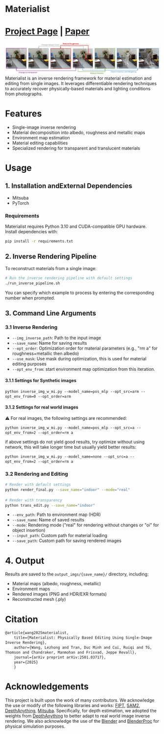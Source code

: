 # Materialist
# [Project Page](https://lez-s.github.io/materialist.github.io/) | [Paper](https://arxiv.org/abs/2501.03717)
![teaser](assets/teaser.png)
Materialist is an inverse rendering framework for material estimation and editing from single images. It leverages differentiable rendering techniques to accurately recover physically-based materials and lighting conditions from photographs.

# Features

- Single-image inverse rendering
- Material decomposition into albedo, roughness and metallic maps
- Environment map estimation
- Material editing capabilities
- Specialized rendering for transparent and translucent materials



# Usage

## 1. Installation andExternal Dependencies

- Mitsuba
- PyTorch 

### Requirements

Materialist requires Python 3.10 and CUDA-compatible GPU hardware. Install dependencies with:

```bash
pip install -r requirements.txt
```


## 2. Inverse Rendering Pipeline

To reconstruct materials from a single image:

```bash
# Run the inverse rendering pipeline with default settings
./run_inverse_pipeline.sh
```

You can specify which example to process by entering the corresponding number when prompted.


## 3. Command Line Arguments

### 3.1 Inverse Rendering
- `--img_inverse_path`: Path to the input image
- `--save_name`: Name for saving results
- `--opt_order`: Optimization order for material parameters (e.g., "rm a" for roughness+metallic then albedo)
- `--use_mask`: Use mask during optimization, this is used for material editing purposes
- `--opt_env_from`: start environment map optimization from this iteration.

#### 3.1.1 Settings for Synthetic images
```
python inverse_img_w_mi.py --model_name=pos_mlp --opt_src=arm --opt_env_from=0 --opt_order=arm
```
#### 3.1.2 Settings for real world images
⚠️ For real images, the following settings are recommended:
```
python inverse_img_w_mi.py --model_name=pos_mlp --opt_src=a --opt_env_from=2 --opt_order=rm a
``` 

if above settings do not yield good results, try optimize without using network, this will take longer time but usually yield better results:
```
python inverse_img_w_mi.py --model_name=none --opt_src=a --opt_env_from=2 --opt_order=rm a
```


### 3.2 Rendering and Editing
```bash
# Render with default settings
python render_final.py --save_name="indoor" --mode="real"

# Render with transparency
python trans_edit.py --save_name="indoor" 
```

- `--env_path`: Path to environment map (HDR)
- `--save_name`: Name of saved results
- `--mode`: Rendering mode ("real" for rendering without changes or "oi" for object insertion)
- `--input_path`: Custom path for material loading
- `--save_path`: Custom path for saving rendered images

# 4. Output

Results are saved to the `output_imgs/{save_name}/` directory, including:
- Material maps (albedo, roughness, metallic)
- Environment maps
- Rendered images (PNG and HDR/EXR formats)
- Reconstructed mesh (.ply)

# Citation
```
@article{wang2025materialist,
    title={Materialist: Physically Based Editing Using Single-Image Inverse Rendering},
    author={Wang, Lezhong and Tran, Duc Minh and Cui, Ruiqi and TG, Thomson and Chandraker, Manmohan and Frisvad, Jeppe Revall},
    journal={arXiv preprint arXiv:2501.03717},
    year={2025}
    }
```

# Acknowledgements
This project is built upon the work of many contributors. We acknowledge the use or modify of the following libraries and works: [FIPT](https://github.com/lwwu2/fipt), [SAM2](https://github.com/facebookresearch/sam2), [DepthAnything](https://github.com/DepthAnything/Depth-Anything-V2), [Mitsuba](https://mitsuba-renderer.org/). Specifically, for depth estimation, we adopted the weights from [DepthAnything](https://github.com/DepthAnything/Depth-Anything-V2) to better adapt to real world image inverse rendering.
We also acknowledge the use of the [Blender](https://www.blender.org/) and [BlenderProc](https://github.com/DLR-RM/BlenderProc) for physical simulation purposes. 